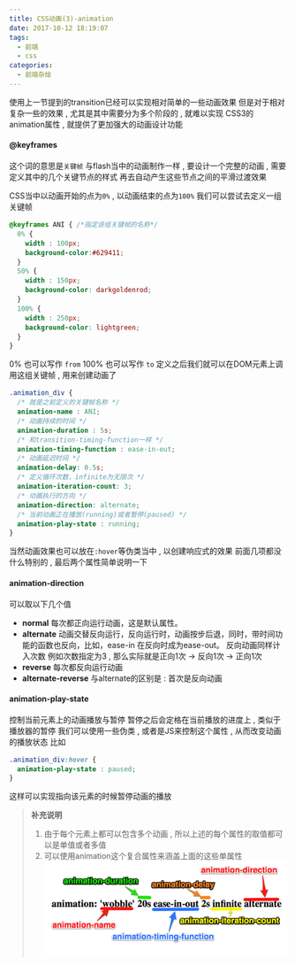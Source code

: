 ```yaml
---
title: CSS动画(3)-animation
date: 2017-10-12 18:19:07
tags: 
  - 前端
  - css
categories: 
  - 前端杂烩
---
```


使用上一节提到的transition已经可以实现相对简单的一些动画效果
但是对于相对复杂一些的效果 , 尤其是其中需要分为多个阶段的 , 就难以实现
CSS3的animation属性 , 就提供了更加强大的动画设计功能
<!-- more -->

#### @keyframes
这个词的意思是`关键帧`
与flash当中的动画制作一样 , 要设计一个完整的动画 , 需要定义其中的几个关键节点的样式
再去自动产生这些节点之间的平滑过渡效果

CSS当中以动画开始的点为`0%` , 以动画结束的点为`100%`
我们可以尝试去定义一组关键帧
```css
@keyframes ANI { /*指定该组关键帧的名称*/
  0% {
    width : 100px;
    background-color:#629411;
  }
  50% {
    width : 150px;
    background-color: darkgoldenrod;
  }
  100% {
    width : 250px;
    background-color: lightgreen;
  }
}
```
0% 也可以写作 `from`
100% 也可以写作 `to`
定义之后我们就可以在DOM元素上调用这组关键帧 , 用来创建动画了
```css
.animation_div {
  /* 就是之前定义的关键帧名称 */
  animation-name : ANI;
  /* 动画持续的时间 */
  animation-duration : 5s;
  /* 和transition-timing-function一样 */
  animation-timing-function : ease-in-out;
  /* 动画延迟时间 */
  animation-delay: 0.5s;
  /* 定义循环次数，infinite为无限次 */
  animation-iteration-count: 3;
  /* 动画执行的方向 */
  animation-direction: alternate;
  /* 当前动画正在播放(running)或者暂停(paused) */
  animation-play-state : running;
}
```
当然动画效果也可以放在`:hover`等伪类当中 , 以创建响应式的效果
前面几项都没什么特别的 , 最后两个属性简单说明一下

#### animation-direction
可以取以下几个值
+ **normal**
每次都正向运行动画，这是默认属性。
+ **alternate**
动画交替反向运行，反向运行时，动画按步后退，同时，带时间功能的函数也反向，比如，ease-in 在反向时成为ease-out。
反向动画同样计入次数
例如次数指定为3 , 那么实际就是正向1次 -> 反向1次 -> 正向1次
+ **reverse**
每次都反向运行动画
+ **alternate-reverse**
与alternate的区别是 : 首次是反向动画

#### animation-play-state
控制当前元素上的动画播放与暂停
暂停之后会定格在当前播放的进度上 , 类似于播放器的暂停
我们可以使用一些伪类 , 或者是JS来控制这个属性 , 从而改变动画的播放状态
比如
```css
.animation_div:hover {
  animation-play-state : paused;
}
```
这样可以实现指向该元素的时候暂停动画的播放

> **补充说明**
> 1. 由于每个元素上都可以包含多个动画 , 所以上述的每个属性的取值都可以是单值或者多值
> 2. 可以使用animation这个复合属性来涵盖上面的这些单属性
> ![animation属性](/images/前端杂烩/animation/animation-pro.png)